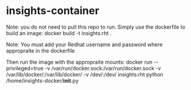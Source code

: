 # insights-container

Note: you do not need to pull this repo to run. Simply use the dockerfile to build an image:
    docker build -t insights:rht . 

Note: You must add your Redhat username and password where appropraite in the dockerfile


Then run the image with the appropraite mounts: 
    docker run --privileged=true -v /var/run/docker.sock:/var/run/docker.sock -v /var/lib/docker/:/var/lib/docker/ -v /dev/:/dev/ insights:rht python /home/insights-docker/__init__.py  
